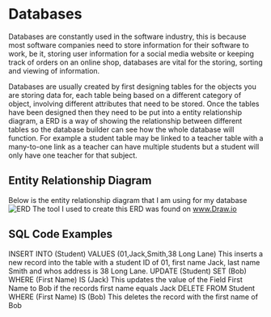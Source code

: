 # Databases
Databases are constantly used in the software industry, this is because most software companies need to store information for their software to work, be it, storing user information for a social media website or keeping track of orders on an online shop, databases are vital for the storing, sorting and viewing of information.

Databases are usually created by first designing tables for the objects you are storing data for, each table being based on a different category of object, involving different attributes that need to be stored. Once the tables have been designed then they need to be put into a entity relationship diagram, a ERD is a way of showing the relationship between different tables so the database builder can see how the whole database will function. For example a student table may be linked to a teacher table with a many-to-one link as a teacher can have multiple students but a student will only have one teacher for that subject.
## Entity Relationship Diagram
Below is the entity relationship diagram that I am using for my database
![ERD](https://github.com/SDearing/Entity-Relationship-Diagrams-Example/blob/master/ERDExample.PNG)
The tool I used to create this ERD was found on www.Draw.io
## SQL Code Examples
INSERT INTO (Student) VALUES (01,Jack,Smith,38 Long Lane)
This inserts a new record into the table with a student ID of 01, first name Jack, last name Smith and whos address is 38 Long Lane.
UPDATE (Student) SET (Bob) WHERE (First Name) IS (Jack)
This updates the value of the Field First Name to Bob if the records first name equals Jack
DELETE FROM Student WHERE (First Name) IS (Bob)
This deletes the record with the first name of Bob
